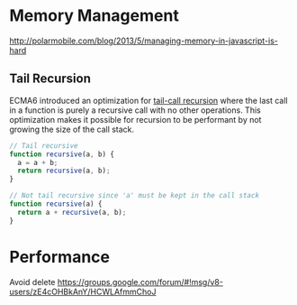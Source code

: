 Memory Management
=================

http://polarmobile.com/blog/2013/5/managing-memory-in-javascript-is-hard

## Tail Recursion

ECMA6 introduced an optimization for [tail-call recursion](http://duartes.org/gustavo/blog/post/tail-calls-optimization-es6/) 
where the last call in a function is purely a recursive call with no other operations.
This optimization makes it possible for recursion to be performant by not growing 
the size of the call stack.

```javascript
// Tail recursive
function recursive(a, b) {
  a = a + b;
  return recursive(a, b);
}

// Not tail recursive since 'a' must be kept in the call stack
function recursive(a) {
  return a + recursive(a, b);
}
```


Performance
===========

Avoid delete
https://groups.google.com/forum/#!msg/v8-users/zE4cOHBkAnY/HCWLAfmmChoJ

